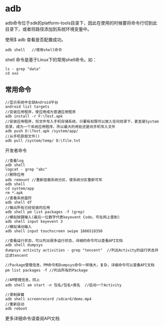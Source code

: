 # adb

adb命令位于sdk的platform-tools目录下，因此在使用的时候要将命令行切到此目录下，或者将路径添加到系统环境变量中。

使用$ adb 查看是否配置成功。

```
adb shell 	//使用shell命令
```

shell 命令是基于Linux下的常用shell命令。如：

```
ls - grep "data"
cd xxx
```

## 常用命令

```
//显示系统中全部Android平台
android list targets	
//安装应用程序，使应用成为普通应用程序
adb install -r F:\Test.apk	
//安装应用程序，将文件写入手机存储系统，只要有权限可以放入任何目录下，甚至是System目录，成为一个系统应用程序，所以最大的用处还是向手机写入文件
adb push D:\Test.apk /system/app/	
//从手机获取文件()
adb pull /system/temp/ D:\file.txt
```

开发者命令

```
//查看log
adb shell
logcat - grep "abc"
//删除应用
adb remount	//重新挂载系统分区，使系统分区重新可写
adb shell 
cd system/app
rm *.apk
//查看系统盘符
adb shell df
//输出所有已经安装的应用
adb shell pm list packages -f (grep)
//模拟按键输入(最后一位数字代表keyevent Code，可在网上查到)
adb shell input keyevent 3
//模拟滑动输入
adb shell input touchscreen swipe 1866518350

//查看运行状态，可以列出很多运行状态，详细的命令可以查看API文档
adb shell dumpsys
dumpsys activity activities - grep "tencent"  //列出Activity的运行状态并过滤tencent

//Package管理信息，PM命令和Dumpsys命令一样强大，复杂，详细命令可以查看API文档
pm list packages -f	//列出所有的Package

//AM管理信息，同上
adb shell am start -n 包名/包名+类名	//启动一个Activity

//录制屏幕
adb shell screenrecord /sdcard/demo.mp4
//重新启动
adb reboot
```

更多详细命令请查阅API文档